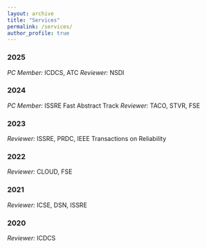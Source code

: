 ```yaml
---
layout: archive
title: "Services"
permalink: /services/
author_profile: true
---
```


### 2025
*PC Member:* ICDCS, ATC
*Reviewer:* NSDI

### 2024
*PC Member:* ISSRE Fast Abstract Track
*Reviewer:* TACO, STVR, FSE

### 2023  
*Reviewer:* ISSRE, PRDC, IEEE Transactions on Reliability

### 2022  
*Reviewer:* CLOUD, FSE

### 2021  
*Reviewer:* ICSE, DSN, ISSRE

### 2020  
*Reviewer:* ICDCS
